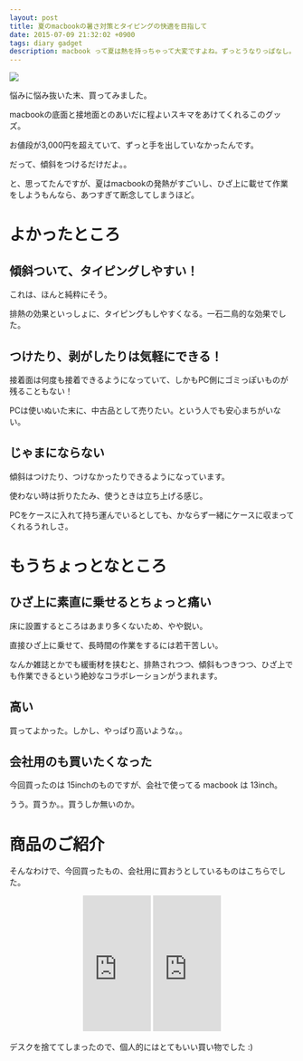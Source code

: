```yaml
---
layout: post
title: 夏のmacbookの暑さ対策とタイピングの快適を目指して
date: 2015-07-09 21:32:02 +0900
tags: diary gadget
description: macbook って夏は熱を持っちゃって大変ですよね。ずっとうなりっぱなし。そこで今回は macbookとデスクの間にスキマを開けるガジェットを買ってみました。毎夏、macbookの排熱に悩んでいる方、必見です。
---
```


![](
https://skim.milk200.cc/20150709_stand/2015-07-09+21.04.54.jpg)

悩みに悩み抜いた末、買ってみました。

macbookの底面と接地面とのあいだに程よいスキマをあけてくれるこのグッズ。

お値段が3,000円を超えていて、ずっと手を出していなかったんです。

だって、傾斜をつけるだけだよ。。

と、思ってたんですが、夏はmacbookの発熱がすごいし、ひざ上に載せて作業をしようもんなら、あつすぎて断念してしまうほど。

# よかったところ

## 傾斜ついて、タイピングしやすい！

これは、ほんと純粋にそう。

排熱の効果といっしょに、タイピングもしやすくなる。一石二鳥的な効果でした。

## つけたり、剥がしたりは気軽にできる！

接着面は何度も接着できるようになっていて、しかもPC側にゴミっぽいものが残ることもない！

PCは使いぬいた末に、中古品として売りたい。という人でも安心まちがいない。

## じゃまにならない

傾斜はつけたり、つけなかったりできるようになっています。

使わない時は折りたたみ、使うときは立ち上げる感じ。

PCをケースに入れて持ち運んでいるとしても、かならず一緒にケースに収まってくれるうれしさ。

# もうちょっとなところ

## ひざ上に素直に乗せるとちょっと痛い

床に設置するところはあまり多くないため、やや鋭い。

直接ひざ上に乗せて、長時間の作業をするには若干苦しい。

なんか雑誌とかでも緩衝材を挟むと、排熱されつつ、傾斜もつきつつ、ひざ上でも作業できるという絶妙なコラボレーションがうまれます。

## 高い

買ってよかった。しかし、やっぱり高いような。。

## 会社用のも買いたくなった

今回買ったのは 15inchのものですが、会社で使ってる macbook は 13inch。

うう。買うか。。買うしか無いのか。

# 商品のご紹介

そんなわけで、今回買ったもの、会社用に買おうとしているものはこちらでした。

<div style="text-align:center;">
<iframe src="http://rcm-fe.amazon-adsystem.com/e/cm?lt1=_blank&bc1=000000&IS2=1&bg1=FFFFFF&fc1=000000&lc1=0000FF&t=aaaaaaaaa059-22&o=9&p=8&l=as4&m=amazon&f=ifr&ref=ss_til&asins=B00LGLAFIO" style="width:120px;height:240px;" scrolling="no" marginwidth="0" marginheight="0" frameborder="0"></iframe>

<iframe src="http://rcm-fe.amazon-adsystem.com/e/cm?lt1=_blank&bc1=000000&IS2=1&bg1=FFFFFF&fc1=000000&lc1=0000FF&t=aaaaaaaaa059-22&o=9&p=8&l=as4&m=amazon&f=ifr&ref=ss_til&asins=B00LGLAFES" style="width:120px;height:240px;" scrolling="no" marginwidth="0" marginheight="0" frameborder="0"></iframe>
</div>

デスクを捨ててしまったので、個人的にはとてもいい買い物でした :)
